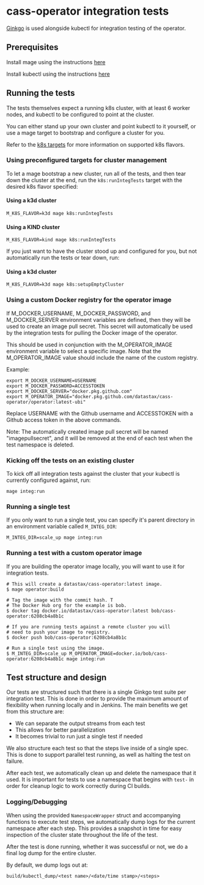 # cass-operator integration tests

[Ginkgo](https://onsi.github.io/ginkgo/) is used alongside kubectl
for integration testing of the operator.

## Prerequisites
Install mage using the instructions
[here](https://github.com/magefile/mage#installation)

Install kubectl using the instructions
[here](https://kubernetes.io/docs/tasks/tools/install-kubectl) 

## Running the tests
The tests themselves expect a running k8s cluster, with at least 6 worker nodes,
and kubectl to be configured to point at the cluster.

You can either stand up your own cluster and point kubectl to it yourself, or use
a mage target to bootstrap and configure a cluster for you.

Refer to the [k8s targets](../docs/developer/k8s_targets.md) for more information on
supported k8s flavors.

### Using preconfigured targets for cluster management

To let a mage bootstrap a new cluster, run all of the tests,
and then tear down the cluster at the end, run the `k8s:runIntegTests` target
with the desired k8s flavor specified:

#### Using a k3d cluster
```
M_K8S_FLAVOR=k3d mage k8s:runIntegTests
```

#### Using a KIND cluster
```
M_K8S_FLAVOR=kind mage k8s:runIntegTests
```

If you just want to have the cluster stood up and configured for you, but
not automatically run the tests or tear down, run:

#### Using a k3d cluster
```
M_K8S_FLAVOR=k3d mage k8s:setupEmptyCluster
```

### Using a custom Docker registry for the operator image

If M_DOCKER_USERNAME, M_DOCKER_PASSWORD, and M_DOCKER_SERVER environment variables are defined, then they will be used to create an image pull secret.  This secret will automatically be used by the integration tests for pulling the Docker image of the operator.

This should be used in conjunction with the M_OPERATOR_IMAGE environment variable to select a specific image.  Note that the M_OPERATOR_IMAGE value should include the name of the custom registry.

Example:

```console
export M_DOCKER_USERNAME=USERNAME
export M_DOCKER_PASSWORD=ACCESSTOKEN
export M_DOCKER_SERVER="docker.pkg.github.com"
export M_OPERATOR_IMAGE="docker.pkg.github.com/datastax/cass-operator/operator:latest-ubi"
```

Replace USERNAME with the Github username and ACCESSTOKEN with a Github access token in the above commands.

Note: The automatically created image pull secret will be named "imagepullsecret", and it will be removed at the end of each test when the test namespace is deleted.

### Kicking off the tests on an existing cluster
To kick off all integration tests against the cluster that your kubectl
is currently configured against, run:
```
mage integ:run
```

### Running a single test
If you only want to run a single test, you can specify it's parent directory
in an environment variable called `M_INTEG_DIR`:
```
M_INTEG_DIR=scale_up mage integ:run
```

### Running a test with a custom operator image
If you are building the operator image locally, you will want to use it for integration tests.

```
# This will create a datastax/cass-operator:latest image.
$ mage operator:build

# Tag the image with the commit hash. T
# The Docker Hub org for the example is bob.
$ docker tag docker.io/datastax/cass-operator:latest bob/cass-operator:6208cb4a8b1c

# If you are running tests against a remote cluster you will 
# need to push your image to registry.
$ docker push bob/cass-operator:6208cb4a8b1c

# Run a single test using the image.
$ M_INTEG_DIR=scale_up M_OPERATOR_IMAGE=docker.io/bob/cass-operator:6208cb4a8b1c mage integ:run
```

## Test structure and design
Our tests are structured such that there is a single Ginkgo test suite
per integration test. This is done in order to provide the maximum amount
of flexibility when running locally and in Jenkins. The main benefits we
get from this structure are:

* We can separate the output streams from each test
* This allows for better parallelization
* It becomes trivial to run just a single test if needed

We also structure each test so that the steps live inside of a single spec.
This is done to support parallel test running, as well as halting the test on
failure.

After each test, we automatically clean up and delete the namespace that it used. 
It is important for tests to use a namespace that begins with `test-` in order for
cleanup logic to work correctly during CI builds.

### Logging/Debugging
When using the provided `NamespaceWrapper` struct and accompanying functions to
execute test steps, we automatically dump logs for the current namespace after
each step. This provides a snapshot in time for easy inspection of the cluster
state throughout the life of the test.

After the test is done running, whether it was successful or not, we do a
final log dump for the entire cluster.

By default, we dump logs out at:
```
build/kubectl_dump/<test name>/<date/time stamp>/<steps>
```

